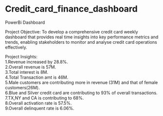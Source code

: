 # Credit_card_finance_dashboard
PowerBi Dashboard

Project Objective:
To develop a comprehensive credit card weekly dashboard that provides real time insights into key performance metrics and trends, enabling stakeholders to monitor and analyse credit card operations effectively.

Project Insights:<br/>
1.Revenue increased by 28.8%.<br/>
2.Overall revenue is 57M.<br/>
3.Total interest is 8M.<br/>
4.Total Transaction amt is 46M.<br/>
5.Male customers are contributing more in revenue (31M) and that of female customers(26M).<br/>
6.Blue and Silver credit card are contributing to 93% of overall transactions.<br/>
7.TX,NY and CA is contributing to 68%.<br/>
8.Overall activation rate is 57.5%.<br/>
9.Overall delinquent rate is 6.06%. <br/>

